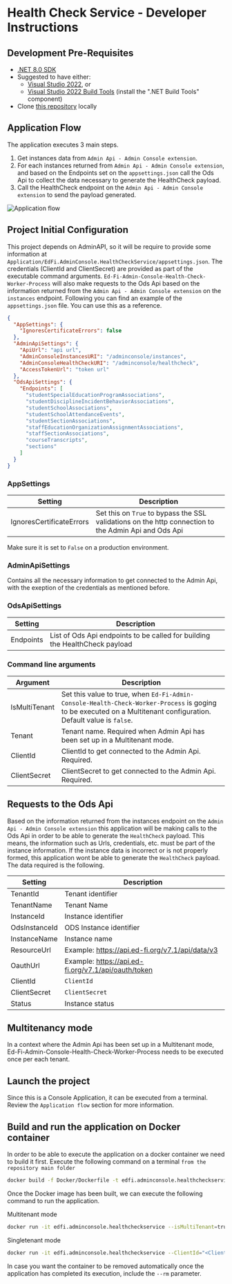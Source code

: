 # Health Check Service - Developer Instructions

## Development Pre-Requisites

- [.NET 8.0 SDK](https://dotnet.microsoft.com/download/dotnet/8.0)
- Suggested to have either:
  - [Visual Studio 2022](https://visualstudio.microsoft.com/downloads), or
  - [Visual Studio 2022 Build
    Tools](https://visualstudio.microsoft.com/downloads/#build-tools-for-visual-studio-2022)
    (install the ".NET Build Tools" component)
- Clone [this
  repository](https://github.com/Ed-Fi-Alliance-OSS/Ed-Fi-Admin-Console-Services.git) locally

## Application Flow

The application executes 3 main steps.

1. Get instances data from `Admin Api - Admin Console extension`.
2. For each instances returned from `Admin Api - Admin Console extension`, and based on the Endpoints set on the `appsettings.json` call the Ods Api to collect the data necessary to generate the HealthCheck payload.
3. Call the HealthCheck endpoint on the `Admin Api - Admin Console extension` to send the payload generated. 

![Application flow](AdminConsoleHealthCheckProcessDiagram.png)

## Project Initial Configuration

This project depends on AdminAPI, so it will be require to provide some information at `Application/EdFi.AdminConsole.HealthCheckService/appsettings.json`.
The credentials (ClientId and ClientSecret) are provided as part of the executable command arguments.
`Ed-Fi-Admin-Console-Health-Check-Worker-Process` will also make requests to the Ods Api based on the information returned from the `Admin Api - Admin Console extension` on the `instances` endpoint.
Following you can find an example of the `appsettings.json` file. You can use this as a reference.

```json
{
  "AppSettings": {
    "IgnoresCertificateErrors": false
  },
  "AdminApiSettings": {
    "ApiUrl": "api url",
    "AdminConsoleInstancesURI": "/adminconsole/instances",
    "AdminConsoleHealthCheckURI": "/adminconsole/healthcheck",
    "AccessTokenUrl": "token url"
  },
  "OdsApiSettings": {
    "Endpoints": [
      "studentSpecialEducationProgramAssociations",
      "studentDisciplineIncidentBehaviorAssociations",
      "studentSchoolAssociations",
      "studentSchoolAttendanceEvents",
      "studentSectionAssociations",
      "staffEducationOrganizationAssignmentAssociations",
      "staffSectionAssociations",
      "courseTranscripts",
      "sections"
    ]
  }
}
```

### AppSettings

|Setting|Description|
|---|---|
|IgnoresCertificateErrors|Set this on `True` to bypass the SSL validations on the http connection to the Admin Api and Ods Api|

Make sure it is set to `False` on a production environment. 

### AdminApiSettings

Contains all the necessary information to get connected to the Admin Api, with the exeption of the credentials as mentioned before.

### OdsApiSettings

|Setting|Description|
|---|---|
|Endpoints|List of Ods Api endpoints to be called for building the HealthCheck payload|

### Command line arguments

|Argument|Description|
|---|---|
|IsMultiTenant|Set this value to true, when `Ed-Fi-Admin-Console-Health-Check-Worker-Process` is goging to be executed on a Multitenant configuration. Default value is `false`.|
|Tenant|Tenant name. Required when Admin Api has been set up in a Multitenant mode.|
|ClientId|ClientId to get connected to the Admin Api. Required.|
|ClientSecret|ClientSecret to get connected to the Admin Api. Required.|

## Requests to the Ods Api

Based on the information returned from the instances endpoint on the `Admin Api - Admin Console extension` this application will be making calls to the Ods Api in order to be able to generate the `HealthCheck` payload.
This means, the information such as Urls, credentials, etc. must be part of the instance information. If the instance data is incorrect or is not properly formed, this application wont be able to generate the `HealthCheck` payload.
The data required is the following.

|Setting|Description|
|---|---|
|TenantId|Tenant identifier|
|TenantName|Tenant Name|
|InstanceId|Instance identifier|
|OdsInstanceId|ODS Instance identifier|
|InstanceName|Instance name|
|ResourceUrl|Example: https://api.ed-fi.org/v7.1/api/data/v3|
|OauthUrl|Example: https://api.ed-fi.org/v7.1/api/oauth/token|
|ClientId|`ClientId`|
|ClientSecret|`ClientSecret`|
|Status|Instance status|

## Multitenancy mode

In a context where the Admin Api has been set up in a Multitenant mode, Ed-Fi-Admin-Console-Health-Check-Worker-Process needs to be executed once per each tenant.

## Launch the project

Since this is a Console Application, it can be executed from a terminal. Review the `Application flow` section for more information. 

## Build and run the application on Docker container

In order to be able to execute the application on a docker container we need to build it first.
Execute the following command on a terminal `from the repository main folder`

```bash
docker build -f Docker/Dockerfile -t edfi.adminconsole.healthcheckservice .
```

Once the Docker image has been built, we can execute the following command to run the application.

Multitenant mode
```bash
docker run -it edfi.adminconsole.healthcheckservice --isMultiTenant=true --tenant="<tenant>" --ClientId="<ClientId>" --ClientSecret="<ClientSecret>"
```

Singletenant mode
```bash
docker run -it edfi.adminconsole.healthcheckservice --ClientId="<ClientId>" --ClientSecret="<ClientSecret>"
```

In case you want the container to be removed automatically once the application has completed its execution, include the `--rm` parameter. 
